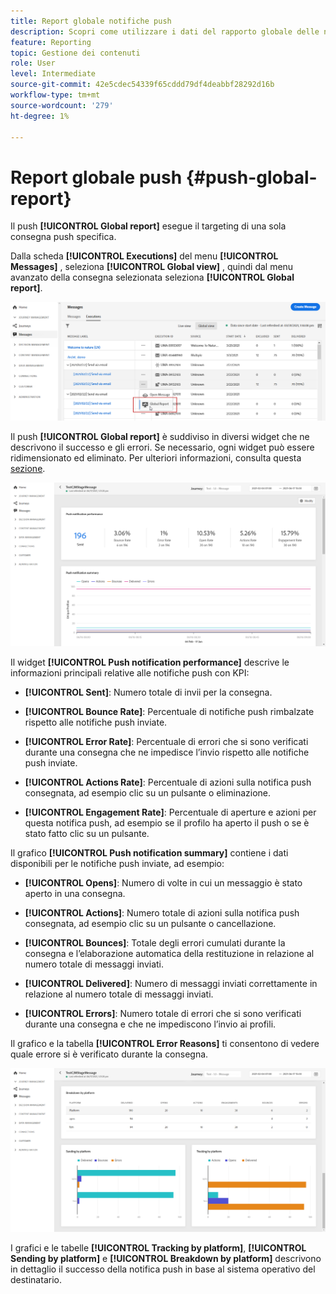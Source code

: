 ```yaml
---
title: Report globale notifiche push
description: Scopri come utilizzare i dati del rapporto globale delle notifiche push
feature: Reporting
topic: Gestione dei contenuti
role: User
level: Intermediate
source-git-commit: 42e5cdec54339f65cddd79df4deabbf28292d16b
workflow-type: tm+mt
source-wordcount: '279'
ht-degree: 1%

---
```


# Report globale push {#push-global-report}

Il push **[!UICONTROL Global report]** esegue il targeting di una sola consegna push specifica.

Dalla scheda **[!UICONTROL Executions]** del menu **[!UICONTROL Messages]** , seleziona **[!UICONTROL Global view]** , quindi dal menu avanzato della consegna selezionata seleziona **[!UICONTROL Global report]**.

![](../assets/global_report_11.png)

Il push **[!UICONTROL Global report]** è suddiviso in diversi widget che ne descrivono il successo e gli errori. Se necessario, ogni widget può essere ridimensionato ed eliminato. Per ulteriori informazioni, consulta questa [sezione](global-report.md#modify-dashboard).

![](../assets/push_global_report.png)

Il widget **[!UICONTROL Push notification performance]** descrive le informazioni principali relative alle notifiche push con KPI:

* **[!UICONTROL Sent]**: Numero totale di invii per la consegna.

* **[!UICONTROL Bounce Rate]**: Percentuale di notifiche push rimbalzate rispetto alle notifiche push inviate.

* **[!UICONTROL Error Rate]**: Percentuale di errori che si sono verificati durante una consegna che ne impedisce l’invio rispetto alle notifiche push inviate.

* **[!UICONTROL Actions Rate]**: Percentuale di azioni sulla notifica push consegnata, ad esempio clic su un pulsante o eliminazione.

* **[!UICONTROL Engagement Rate]**: Percentuale di aperture e azioni per questa notifica push, ad esempio se il profilo ha aperto il push o se è stato fatto clic su un pulsante.

Il grafico **[!UICONTROL Push notification summary]** contiene i dati disponibili per le notifiche push inviate, ad esempio:

* **[!UICONTROL Opens]**: Numero di volte in cui un messaggio è stato aperto in una consegna.

* **[!UICONTROL Actions]**: Numero totale di azioni sulla notifica push consegnata, ad esempio clic su un pulsante o cancellazione.

* **[!UICONTROL Bounces]**: Totale degli errori cumulati durante la consegna e l’elaborazione automatica della restituzione in relazione al numero totale di messaggi inviati.

* **[!UICONTROL Delivered]**: Numero di messaggi inviati correttamente in relazione al numero totale di messaggi inviati.

* **[!UICONTROL Errors]**: Numero totale di errori che si sono verificati durante una consegna e che ne impediscono l’invio ai profili.

Il grafico e la tabella **[!UICONTROL Error Reasons]** ti consentono di vedere quale errore si è verificato durante la consegna.

![](../assets/push_global_report_2.png)

I grafici e le tabelle **[!UICONTROL Tracking by platform]**, **[!UICONTROL Sending by platform]** e **[!UICONTROL Breakdown by platform]** descrivono in dettaglio il successo della notifica push in base al sistema operativo del destinatario.